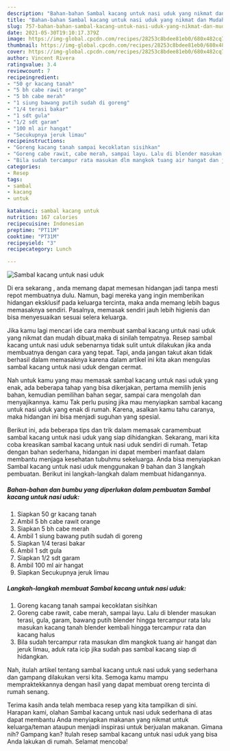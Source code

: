 ```yaml
---
description: "Bahan-bahan Sambal kacang untuk nasi uduk yang nikmat dan Mudah Dibuat"
title: "Bahan-bahan Sambal kacang untuk nasi uduk yang nikmat dan Mudah Dibuat"
slug: 757-bahan-bahan-sambal-kacang-untuk-nasi-uduk-yang-nikmat-dan-mudah-dibuat
date: 2021-05-30T19:10:17.379Z
image: https://img-global.cpcdn.com/recipes/28253c8bdee81eb0/680x482cq70/sambal-kacang-untuk-nasi-uduk-foto-resep-utama.jpg
thumbnail: https://img-global.cpcdn.com/recipes/28253c8bdee81eb0/680x482cq70/sambal-kacang-untuk-nasi-uduk-foto-resep-utama.jpg
cover: https://img-global.cpcdn.com/recipes/28253c8bdee81eb0/680x482cq70/sambal-kacang-untuk-nasi-uduk-foto-resep-utama.jpg
author: Vincent Rivera
ratingvalue: 3.4
reviewcount: 7
recipeingredient:
- "50 gr kacang tanah"
- "5 bh cabe rawit orange"
- "5 bh cabe merah"
- "1 siung bawang putih sudah di goreng"
- "1/4 terasi bakar"
- "1 sdt gula"
- "1/2 sdt garam"
- "100 ml air hangat"
- "Secukupnya jeruk limau"
recipeinstructions:
- "Goreng kacang tanah sampai kecoklatan sisihkan"
- "Goreng cabe rawit, cabe merah, sampai layu. Lalu di blender masukan terasi, gula, garam, bawang putih blender hingga tercampur rata lalu masukan kacang tanah blender kembali hingga tercampur rata dan kacang halus"
- "Bila sudah tercampur rata masukan dlm mangkok tuang air hangat dan jeruk limau, aduk rata icip jika sudah pas sambal kacang siap di hidangkan."
categories:
- Resep
tags:
- sambal
- kacang
- untuk

katakunci: sambal kacang untuk 
nutrition: 167 calories
recipecuisine: Indonesian
preptime: "PT11M"
cooktime: "PT31M"
recipeyield: "3"
recipecategory: Lunch

---
```



![Sambal kacang untuk nasi uduk](https://img-global.cpcdn.com/recipes/28253c8bdee81eb0/680x482cq70/sambal-kacang-untuk-nasi-uduk-foto-resep-utama.jpg)

Di era  sekarang , anda memang dapat memesan hidangan jadi tanpa mesti repot membuatnya dulu. Namun, bagi mereka yang ingin memberikan hidangan eksklusif pada keluarga tercinta, maka anda memang lebih bagus memasaknya sendiri. Pasalnya, memasak sendiri jauh lebih higienis dan bisa menyesuaikan sesuai selera keluarga.

Jika kamu lagi mencari ide cara membuat sambal kacang untuk nasi uduk yang nikmat dan mudah dibuat,maka di sinilah tempatnya. Resep sambal kacang untuk nasi uduk  sebenarnya tidak sulit untuk dilakukan jika anda membuatnya dengan cara yang tepat. Tapi, anda jangan takut akan tidak berhasil dalam memasaknya 
karena dalam artikel ini kita akan mengulas sambal kacang untuk nasi uduk dengan cermat.  



Nah untuk kamu yang mau memasak sambal kacang untuk nasi uduk yang enak, ada beberapa tahap yang bisa dikerjakan, pertama memilih jenis bahan, kemudian pemilihan bahan segar, sampai cara mengolah dan menyajikannya. kamu Tak perlu pusing jika mau menyiapkan sambal kacang untuk nasi uduk yang enak di rumah. Karena, asalkan kamu  tahu caranya, maka hidangan ini bisa menjadi suguhan yang spesial.

Berikut ini, ada beberapa tips dan trik dalam memasak caramembuat sambal kacang untuk nasi uduk yang siap dihidangkan. Sekarang, mari kita coba kreasikan sambal kacang untuk nasi uduk sendiri di rumah. Tetap dengan bahan sederhana, hidangan ini dapat memberi manfaat dalam membantu menjaga kesehatan tubuhmu sekeluarga. Anda bisa menyiapkan Sambal kacang untuk nasi uduk menggunakan 9 bahan dan 3 langkah pembuatan. Berikut ini langkah-langkah dalam membuat hidangannya.

<!--inarticleads1-->

##### Bahan-bahan dan bumbu yang diperlukan dalam pembuatan Sambal kacang untuk nasi uduk:

1. Siapkan 50 gr kacang tanah
1. Ambil 5 bh cabe rawit orange
1. Siapkan 5 bh cabe merah
1. Ambil 1 siung bawang putih sudah di goreng
1. Siapkan 1/4 terasi bakar
1. Ambil 1 sdt gula
1. Siapkan 1/2 sdt garam
1. Ambil 100 ml air hangat
1. Siapkan Secukupnya jeruk limau




<!--inarticleads2-->

##### Langkah-langkah membuat Sambal kacang untuk nasi uduk:

1. Goreng kacang tanah sampai kecoklatan sisihkan
1. Goreng cabe rawit, cabe merah, sampai layu. Lalu di blender masukan terasi, gula, garam, bawang putih blender hingga tercampur rata lalu masukan kacang tanah blender kembali hingga tercampur rata dan kacang halus
1. Bila sudah tercampur rata masukan dlm mangkok tuang air hangat dan jeruk limau, aduk rata icip jika sudah pas sambal kacang siap di hidangkan.




Nah, itulah artikel tentang  sambal kacang untuk nasi uduk  yang sederhana dan gampang dilakukan versi kita. Semoga kamu mampu mempraktekkannya dengan hasil yang dapat membuat oreng tercinta di rumah senang. 

Terima kasih anda telah membaca resep yang kita tampilkan di sini. Harapan kami, olahan  Sambal kacang untuk nasi uduk sederhana di atas dapat membantu Anda menyiapkan makanan yang nikmat untuk keluarga/teman ataupun menjadi inspirasi untuk berjualan makanan. Gimana nih? Gampang kan? Itulah resep sambal kacang untuk nasi uduk yang bisa Anda lakukan di rumah. Selamat mencoba!

